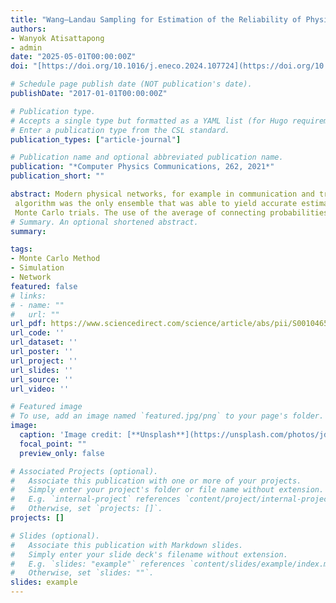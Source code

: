 ```yaml
---
title: "Wang–Landau Sampling for Estimation of the Reliability of Physical Networks"
authors:
- Wanyok Atisattapong
- admin
date: "2025-05-01T00:00:00Z"
doi: "[https://doi.org/10.1016/j.eneco.2024.107724](https://doi.org/10.1016/j.cpc.2021.107831)"

# Schedule page publish date (NOT publication's date).
publishDate: "2017-01-01T00:00:00Z"

# Publication type.
# Accepts a single type but formatted as a YAML list (for Hugo requirements).
# Enter a publication type from the CSL standard.
publication_types: ["article-journal"]

# Publication name and optional abbreviated publication name.
publication: "*Computer Physics Communications, 262, 2021*"
publication_short: ""

abstract: Modern physical networks, for example in communication and transportation, can be interpreted as directed graphs. Network models are used to identify the probability that given nodes are connected, and therefore the effect of a failure at a given link. This is essential for network design, optimization, and reliability. In this study, we investigated three alternative ensembles for estimating network reliability using the Wang–Landau algorithm. The first performed random walks on a structure function having two possible states: connected and disconnected. The second used random walks on a reliability polynomial. The third combined random walks with the average of connecting probabilities. The accuracy and limitations of the three ensembles were compared by estimating the reliability of three network models: a bridge network, a ladder-type network, and a dodecahedron network. The simulation results showed that the use of a random walk on a structure function failed to produce estimates when applied to highly reliable networks in any of the three network types. The other two approaches performed efficiently for bridge or ladder-type networks at any level of network reliability. The random walk on a probability space using the 
 algorithm was the only ensemble that was able to yield accurate estimates for a dodecahedron network, though even this failed at the highest level of network reliability. The other two methods failed to converge within 
 Monte Carlo trials. The use of the average of connecting probabilities required a shorter computation time when applied to a large network. Methods that can reduce variance for large, highly reliable networks require further investigation.
# Summary. An optional shortened abstract.
summary: 

tags:
- Monte Carlo Method
- Simulation
- Network
featured: false
# links:
# - name: ""
#   url: ""
url_pdf: https://www.sciencedirect.com/science/article/abs/pii/S0010465521000059
url_code: ''
url_dataset: ''
url_poster: ''
url_project: ''
url_slides: ''
url_source: ''
url_video: ''

# Featured image
# To use, add an image named `featured.jpg/png` to your page's folder. 
image:
  caption: 'Image credit: [**Unsplash**](https://unsplash.com/photos/jdD8gXaTZsc)'
  focal_point: ""
  preview_only: false

# Associated Projects (optional).
#   Associate this publication with one or more of your projects.
#   Simply enter your project's folder or file name without extension.
#   E.g. `internal-project` references `content/project/internal-project/index.md`.
#   Otherwise, set `projects: []`.
projects: []

# Slides (optional).
#   Associate this publication with Markdown slides.
#   Simply enter your slide deck's filename without extension.
#   E.g. `slides: "example"` references `content/slides/example/index.md`.
#   Otherwise, set `slides: ""`.
slides: example
---
```



